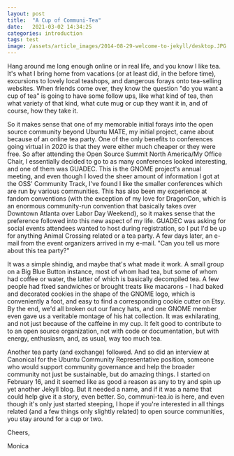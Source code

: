 ```yaml
---
layout: post
title:  "A Cup of Communi-Tea"
date:   2021-03-02 14:34:25
categories: introduction
tags: test
image: /assets/article_images/2014-08-29-welcome-to-jekyll/desktop.JPG
---
```

Hang around me long enough online or in real life, and you know I like tea. It's what I bring home from vacations (or at least did, in the before time), excursions to lovely local teashops, and dangerous forays onto tea-selling websites. When friends come over, they know the question "do you want a cup of tea" is going to have some follow ups, like what kind of tea, then what variety of that kind, what cute mug or cup they want it in, and of course, how they take it. 

So it makes sense that one of my memorable initial forays into the open source community beyond Ubuntu MATE, my initial project, came about because of an online tea party. One of the only benefits to conferences going virtual in 2020 is that they were either much cheaper or they were free. So after attending the Open Source Summit North America/My Office Chair, I essentially decided to go to as many conferences looked interesting, and one of them was GUADEC. This is the GNOME project's annual meeting, and even though I loved the sheer amount of information I got at the OSS' Community Track, I've found I like the smaller conferences which are run by various communities. This has also been my experience at fandom conventions (with the exception of my love for DragonCon, which is an enormous community-run convention that basically takes over Downtown Atlanta over Labor Day Weekend), so it makes sense that the preference followed into this new aspect of my life. GUADEC was asking for social events attendees wanted to host during registration, so I put I'd be up for anything Animal Crossing related or a tea party. A few days later, an e-mail from the event organizers arrived in my e-mail. "Can you tell us more about this tea party?"

It was a simple shindig, and maybe that's what made it work. A small group on a Big Blue Button instance, most of whom had tea, but some of whom had coffee or water, the latter of which is basically decompiled tea. A few people had fixed sandwiches or brought treats like macarons - I had baked and decorated cookies in the shape of the GNOME logo, which is conveniently a foot, and easy to find a corresponding cookie cutter on Etsy. By the end, we'd all broken out our fancy hats, and one GNOME member even gave us a veritable montage of his hat collection. It was exhilarating, and not just because of the caffeine in my cup. It felt good to contribute to to an open source organization, not with code or documentation, but with energy, enthusiasm, and, as usual, way too much tea.

Another tea party (and exchange) followed. And so did an interview at Canonical for the Ubuntu Community Representative position, someone who would support community governance and help the broader community not just be sustainable, but do amazing things. I started on February 16, and it seemed like as good a reason as any to try and spin up yet another Jekyll blog. But it needed a name, and if it was a name that could help give it a story, even better. So, communi-tea.io is here, and even though it's only just started steeping, I hope if you're interested in all things related (and a few things only slightly related) to open source communities, you stay around for a cup or two.

Cheers,

Monica